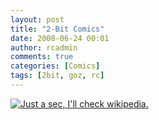 ```yaml
---
layout: post
title: "2-Bit Comics"
date: 2008-06-24 00:01
author: rcadmin
comments: true
categories: [Comics]
tags: [2bit, goz, rc]
---
```

<a href="http://bitsmack.com/comics/2008/06/24/2-bit-comics-2/"><img src="http://dl.bitsmack.com/uploads/2008/06/20080624.jpg" title="Just a sec, I'll check wikipedia." /></a>
